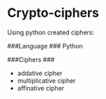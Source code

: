 # Crypto-ciphers
Using python created ciphers:

###Language ###
Python


###Ciphers ###
* addative cipher
* multiplicative cipher
* affinative cipher
